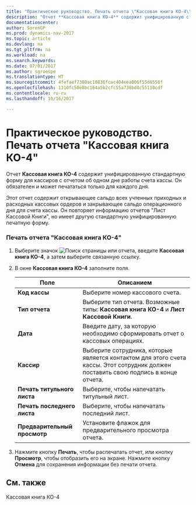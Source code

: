 ```yaml
---
title: "Практическое руководство. Печать отчета \"Кассовая книга КО-4\""
description: "Отчет **Кассовая книга КО-4** содержит унифицированную стандартную форму для кассиров с отчетом об одном дне работы счета кассы. Он обязателен и может печататься только для каждого дня."
documentationcenter: 
author: SorenGP
ms.prod: dynamics-nav-2017
ms.topic: article
ms.devlang: na
ms.tgt_pltfrm: na
ms.workload: na
ms.search.keywords: 
ms.date: 07/01/2017
ms.author: sgroespe
ms.translationtype: HT
ms.sourcegitcommit: 4fefaef7380ac10836fcac404eea006f55d8556f
ms.openlocfilehash: 1310fc58e8bc164a5b2cfc55a738bd8c55110cdf
ms.contentlocale: ru-ru
ms.lasthandoff: 10/16/2017

---
```

# <a name="how-to-print-the-cash-report-co-4-report"></a>Практическое руководство. Печать отчета "Кассовая книга КО-4"
Отчет **Кассовая книга КО-4** содержит унифицированную стандартную форму для кассиров с отчетом об одном дне работы счета кассы. Он обязателен и может печататься только для каждого дня.  
  
 Этот отчет содержит открывающее сальдо всех учтенных приходных и расходных кассовых ордеров и закрывающее сальдо операционного дня для счета кассы. Он повторяет информацию отчетов "Лист Кассовой Книги", но имеет другую стандартную унифицированную печатную форму.  
  
### <a name="to-print-the-cash-report-co-4"></a>Печать отчета "Кассовая книга КО-4"  
  
1.  Выберите значок ![Поиск страницы или отчета](media/ui-search/search_small.png "Значок поиска страницы или отчета"), введите **Кассовая книга КО-4**, а затем выберите связанную ссылку.  
  
2.  В окне **Кассовая книга КО-4** заполните поля.  
  
    |Поле|Описанием|  
    |---------------------------------|---------------------------------------|  
    |**Код кассы**|Выберите номер кассового счета.|  
    |**Тип отчета**|Выберите тип отчета. Возможные типы: **Кассовая книга КО-4** и **Лист Кассовой Книги**.|  
    |**Дата**|Введите дату, за которую необходимо сформировать отчет о кассовых операциях.|  
    |**Кассир**|Выберите сотрудника, которые является контактом для этого счета кассы. Этот сотрудник должен поставить свою подпись в конце отчета.|  
    |**Печать титульного листа**|Выберите, чтобы напечатать титульный лист.|  
    |**Печать последнего листа**|Выберите, чтобы напечатать последний лист.|  
    |**Предварительный просмотр**|Установите флажок для предварительного просмотра отчета.|  
  
3.  Нажмите кнопку **Печать**, чтобы распечатать отчет, или кнопку **Просмотр**, чтобы отобразить его на экране. Нажмите кнопку **Отмена** для сохранения информации без печати отчета.  
  
## <a name="see-also"></a>См. также  
 Кассовая книга КО-4
